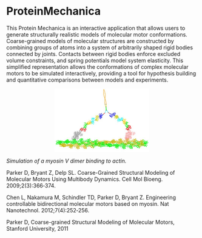 # ProteinMechanica
This Protein Mechanica is an interactive application that allows users to generate structurally realistic models of molecular motor conformations. Coarse-grained models of molecular structures are constructed by combining groups of atoms into a system of arbitrarily shaped rigid bodies connected by joints. Contacts between rigid bodies enforce excluded volume constraints, and spring potentials model system elasticity. This simplified representation allows the conformations of complex molecular motors to be simulated interactively, providing a tool for hypothesis building and quantitative comparisons between models and experiments.


<img style="margin:0px auto;display:block" src="images/myosin5.jpg" />

*Simulation of a myosin V dimer binding to actin.*


Parker D, Bryant Z, Delp SL. Coarse-Grained Structural Modeling of Molecular Motors Using Multibody Dynamics. Cell Mol Bioeng. 2009;2(3):366‐374. 

Chen L, Nakamura M, Schindler TD, Parker D, Bryant Z. Engineering controllable bidirectional molecular motors based on myosin. Nat Nanotechnol. 2012;7(4):252‐256.

Parker D, Coarse-grained Structural Modeling of Molecular Motors, Stanford University, 2011
